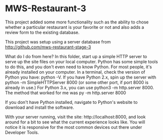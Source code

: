 # MWS-Restaurant-3

This project added some more functionality such as the ability to chose whether a particular restaurant is your favorite or not and also adds a review form to the existing database.

This project was setup using a server database from http://github.com/mws-restaurant-stage-3 

What do I do from here? In this folder, start up a simple HTTP server to serve up the site files on your local computer. Python has some simple tools to do this, and you don't even need to know Python. For most people, it's already installed on your computer. In a terminal, check the version of Python you have: python -V. If you have Python 2.x, spin up the server with python -m SimpleHTTPServer 8000 (or some other port, if port 8000 is already in use.) For Python 3.x, you can use python3 -m http.server 8000. The method that worked for me was py -m http.server 8000

If you don't have Python installed, navigate to Python's website to download and install the software.

With your server running, visit the site: http://localhost:8000, and look around for a bit to see what the current experience looks like. You will notice it is responsive for the most common devices out there under Developer Tools.
